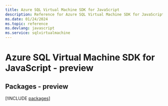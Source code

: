 ```yaml
---
title: Azure SQL Virtual Machine SDK for JavaScript
description: Reference for Azure SQL Virtual Machine SDK for JavaScript
ms.date: 01/24/2024
ms.topic: reference
ms.devlang: javascript
ms.service: sqlvirtualmachine
---
```

# Azure SQL Virtual Machine SDK for JavaScript - preview
## Packages - preview
[!INCLUDE [packages](sql-virtual-machine-index.md)]